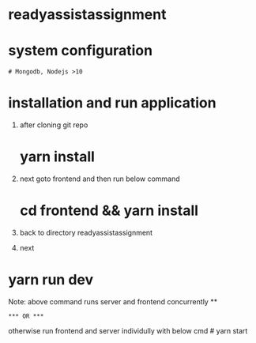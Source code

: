 # readyassistassignment

# system configuration 
    # Mongodb, Nodejs >10 
    
# installation and run application

1. after cloning git repo
    # yarn install

2. next goto frontend and then run  below command
    # cd frontend && yarn install
3. back to directory readyassistassignment
4. next
  # yarn run dev
  Note: above command runs server and frontend concurrently  **
  
    *** OR ***
  otherwise run frontend and server individully with below cmd
    # yarn start
